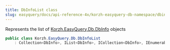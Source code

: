 ```yaml
---
title: DbInfoList class
slug: easyquery/docs/api-reference-4x/korzh-easyquery-db-namespace/dbinfolist-class
---
```



Represents the list of [Korzh.EasyQuery.Db.DbInfo](/api-reference-4x/korzh-easyquery-db-namespace/dbinfo-class) objects
```csharp
public class Korzh.EasyQuery.Db.DbInfoList
    : Collection<DbInfo>, IList<DbInfo>, ICollection<DbInfo>, IEnumerable<DbInfo>, IEnumerable, IList, ICollection, IReadOnlyList<DbInfo>, IReadOnlyCollection<DbInfo>

```